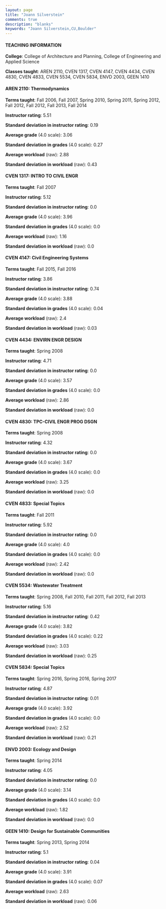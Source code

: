 ```yaml
---
layout: page
title: "Joann Silverstein" 
comments: true
description: "blanks"
keywords: "Joann Silverstein,CU,Boulder"
---
```

<head>
<script src="https://ajax.googleapis.com/ajax/libs/jquery/2.1.3/jquery.min.js"></script>
<script src="https://dl.dropboxusercontent.com/s/pc42nxpaw1ea4o9/highcharts.js?dl=0"></script>
<!-- <script src="../assets/js/highcharts.js"></script> -->
<style type="text/css">@font-face {
	font-family: "Bebas Neue";
	src: url(https://www.filehosting.org/file/details/544349/BebasNeue Regular.otf) format("opentype");
	}
	h1.Bebas { 
		font-family: "Bebas Neue", Verdana, Tahoma;
	}
</style>
</head>
	   
#### TEACHING INFORMATION

**College**: College of Architecture and Planning, College of Engineering and Applied Science

**Classes taught**: AREN 2110, CVEN 1317, CVEN 4147, CVEN 4434, CVEN 4830, CVEN 4833, CVEN 5534, CVEN 5834, ENVD 2003, GEEN 1410

#### AREN 2110: Thermodynamics

**Terms taught**: Fall 2006, Fall 2007, Spring 2010, Spring 2011, Spring 2012, Fall 2012, Fall 2012, Fall 2013, Fall 2014

**Instructor rating**: 5.51

**Standard deviation in instructor rating**: 0.19

**Average grade** (4.0 scale): 3.06

**Standard deviation in grades** (4.0 scale): 0.27

**Average workload** (raw): 2.88

**Standard deviation in workload** (raw): 0.43

#### CVEN 1317: INTRO TO CIVIL ENGR

**Terms taught**: Fall 2007

**Instructor rating**: 5.12

**Standard deviation in instructor rating**: 0.0

**Average grade** (4.0 scale): 3.96

**Standard deviation in grades** (4.0 scale): 0.0

**Average workload** (raw): 1.16

**Standard deviation in workload** (raw): 0.0

#### CVEN 4147: Civil Engineering Systems

**Terms taught**: Fall 2015, Fall 2016

**Instructor rating**: 3.86

**Standard deviation in instructor rating**: 0.74

**Average grade** (4.0 scale): 3.88

**Standard deviation in grades** (4.0 scale): 0.04

**Average workload** (raw): 2.4

**Standard deviation in workload** (raw): 0.03

#### CVEN 4434: ENVIRN ENGR DESIGN

**Terms taught**: Spring 2008

**Instructor rating**: 4.71

**Standard deviation in instructor rating**: 0.0

**Average grade** (4.0 scale): 3.57

**Standard deviation in grades** (4.0 scale): 0.0

**Average workload** (raw): 2.86

**Standard deviation in workload** (raw): 0.0

#### CVEN 4830: TPC-CIVIL ENGR PROG DSGN

**Terms taught**: Spring 2008

**Instructor rating**: 4.32

**Standard deviation in instructor rating**: 0.0

**Average grade** (4.0 scale): 3.67

**Standard deviation in grades** (4.0 scale): 0.0

**Average workload** (raw): 3.25

**Standard deviation in workload** (raw): 0.0

#### CVEN 4833: Special Topics

**Terms taught**: Fall 2011

**Instructor rating**: 5.92

**Standard deviation in instructor rating**: 0.0

**Average grade** (4.0 scale): 4.0

**Standard deviation in grades** (4.0 scale): 0.0

**Average workload** (raw): 2.42

**Standard deviation in workload** (raw): 0.0

#### CVEN 5534: Wastewater Treatment

**Terms taught**: Spring 2008, Fall 2010, Fall 2011, Fall 2012, Fall 2013

**Instructor rating**: 5.16

**Standard deviation in instructor rating**: 0.42

**Average grade** (4.0 scale): 3.82

**Standard deviation in grades** (4.0 scale): 0.22

**Average workload** (raw): 3.03

**Standard deviation in workload** (raw): 0.25

#### CVEN 5834: Special Topics

**Terms taught**: Spring 2016, Spring 2016, Spring 2017

**Instructor rating**: 4.87

**Standard deviation in instructor rating**: 0.01

**Average grade** (4.0 scale): 3.92

**Standard deviation in grades** (4.0 scale): 0.0

**Average workload** (raw): 2.52

**Standard deviation in workload** (raw): 0.21

#### ENVD 2003: Ecology and Design

**Terms taught**: Spring 2014

**Instructor rating**: 4.05

**Standard deviation in instructor rating**: 0.0

**Average grade** (4.0 scale): 3.14

**Standard deviation in grades** (4.0 scale): 0.0

**Average workload** (raw): 1.82

**Standard deviation in workload** (raw): 0.0

#### GEEN 1410: Design for Sustainable Communities

**Terms taught**: Spring 2013, Spring 2014

**Instructor rating**: 5.1

**Standard deviation in instructor rating**: 0.04

**Average grade** (4.0 scale): 3.91

**Standard deviation in grades** (4.0 scale): 0.07

**Average workload** (raw): 2.63

**Standard deviation in workload** (raw): 0.06

